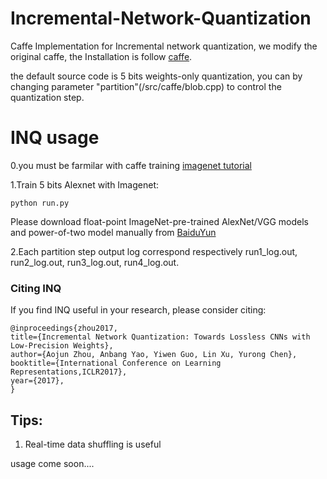 # Incremental-Network-Quantization
Caffe Implementation for Incremental network quantization, we modify the original caffe, the Installation is follow [caffe](http://caffe.berkeleyvision.org/install_apt.html).

the default source code is 5 bits weights-only quantization, you can by changing parameter "partition"(/src/caffe/blob.cpp) to control the quantization step. 

# INQ usage

0.you must be farmilar with caffe training [imagenet tutorial](http://caffe.berkeleyvision.org/gathered/examples/imagenet.html)

1.Train 5 bits Alexnet with Imagenet:

	python run.py

Please download float-point ImageNet-pre-trained AlexNet/VGG models and power-of-two model manually from [BaiduYun](https://pan.baidu.com/s/1qYHkbus)


2.Each partition step output log correspond respectively run1_log.out, run2_log.out, run3_log.out, run4_log.out.

### Citing INQ

If you find INQ useful in your research, please consider citing:

	@inproceedings{zhou2017,
	title={Incremental Network Quantization: Towards Lossless CNNs with Low-Precision Weights},
	author={Aojun Zhou, Anbang Yao, Yiwen Guo, Lin Xu, Yurong Chen},
	booktitle={International Conference on Learning Representations,ICLR2017},
	year={2017},
	}
	

## Tips:

1. Real-time data shuffling is useful



usage come soon....
